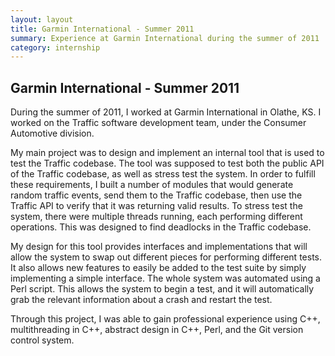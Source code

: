 ```yaml
---
layout: layout
title: Garmin International - Summer 2011
summary: Experience at Garmin International during the summer of 2011
category: internship
---
```


## Garmin International - Summer 2011

During the summer of 2011, I worked at Garmin International in Olathe, KS. I worked on the Traffic software development team, under the Consumer Automotive division.

My main project was to design and implement an internal tool that is used to test the Traffic codebase. The tool was supposed to test both the public API of the Traffic codebase, as well as stress test the system. In order to fulfill these requirements, I built a number of modules that would generate random traffic events, send them to the Traffic codebase, then use the Traffic API to verify that it was returning valid results. To stress test the system, there were multiple threads running, each performing different operations. This was designed to find deadlocks in the Traffic codebase.

My design for this tool provides interfaces and implementations that will allow the system to swap out different pieces for performing different tests. It also allows new features to easily be added to the test suite by simply implementing a simple interface. The whole system was automated using a Perl script. This allows the system to begin a test, and it will automatically grab the relevant information about a crash and restart the test.

Through this project, I was able to gain professional experience using C++, multithreading in C++, abstract design in C++, Perl, and the Git version control system.
